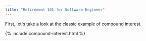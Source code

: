 ```yaml
---
title: "Retirement 101 for Software Engineer"
---
```


First, let's take a look at the classic example of compound interest.

{% include compound-interest.html %}

